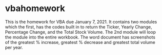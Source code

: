 # vbahomework
This is the homework for VBA due January 7, 2021. It contains two modules which the first, has the codes built in to return the Ticker, Yearly Change, Percentage Change, and the Total Stock Volume. The 2nd module will loop the module into the entire workbook.
The word document has screenshots of the greatest % increase, greatest % decrease and greatest total volume per year. 

